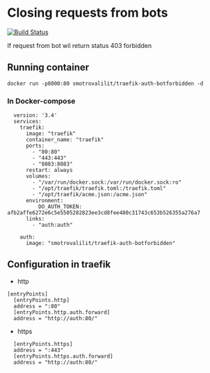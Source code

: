 # Closing requests from bots
[![Build Status](https://travis-ci.org/SmotrovaLilit/traefik-auth-botforbidden.svg?branch=master)](https://travis-ci.org/SmotrovaLilit/traefik-auth-botforbidden)

If request from bot wil return status 403 forbidden

## Running container

```
docker run -p8000:80 smotrovalilit/traefik-auth-botforbidden -d
```

### In Docker-compose
```
  version: '3.4'
  services:
    traefik:
      image: "traefik"
      container_name: "traefik"
      ports:
        - "80:80"
        - "443:443"
        - "8083:8083"
      restart: always
      volumes:
        - "/var/run/docker.sock:/var/run/docker.sock:ro"
        - "/opt/traefik/traefik.toml:/traefik.toml"
        - "/opt/traefik/acme.json:/acme.json"
      environment:
          DO_AUTH_TOKEN: afb2affe6272e6c5e5505282823ee3cd8fee480c31743c653b526355a276a7
      links:
        - "auth:auth"

    auth:
      image: "smotrovalilit/traefik-auth-botforbidden"
```

## Configuration in traefik
- http
```
[entryPoints]
  [entryPoints.http]
  address = ":80"
  [entryPoints.http.auth.forward]
  address = "http://auth:80/"
```
- https
```
  [entryPoints.https]
  address = ":443"
  [entryPoints.https.auth.forward]
  address = "http://auth:80/"
```

